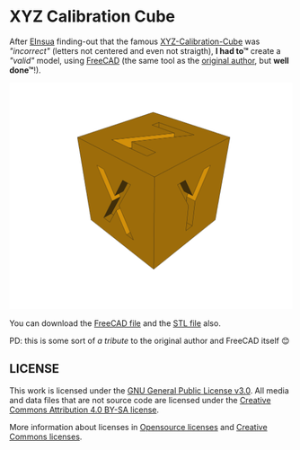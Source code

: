 # XYZ Calibration Cube
After [EInsua](https://github.com/einsua) finding-out that the famous [XYZ-Calibration-Cube](https://www.thingiverse.com/thing:1278865) was *"incorrect"* (letters not centered and even not straigth), **I had to™** create a *"valid"* model, using [FreeCAD](https://FreeCADweb.org) (the same tool as the [original author](https://www.idig3dprinting.co.uk/news/how-to-guides/create-a-3d-printer-calibration-cube-in-freecad/), but **well done™**!).


![XYZ Calibration Cube](XYZ-Cube.png)

You can download the [FreeCAD file](XYZ-Cube.FCStd) and the [STL file](XYZ-Cube.stl) also.

PD: this is some sort of *a tribute* to the original author and FreeCAD itself 😊

## LICENSE

This work is licensed under the [GNU General Public License v3.0](../LICENSE-GPLV30). All media and data files that are not source code are licensed under the [Creative Commons Attribution 4.0 BY-SA license](../LICENSE-CCBYSA40).

More information about licenses in [Opensource licenses](https://opensource.org/licenses/) and [Creative Commons licenses](https://creativecommons.org/licenses/).
